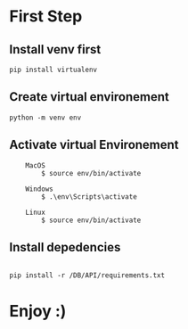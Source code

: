 # First Step

## Install venv first 

```
pip install virtualenv
```


## Create virtual environement

```
python -m venv env
```

## Activate virtual Environement

```
    MacOS
        $ source env/bin/activate

    Windows
        $ .\env\Scripts\activate

    Linux
        $ source env/bin/activate
```

## Install depedencies

```

pip install -r /DB/API/requirements.txt
```

# Enjoy :)
